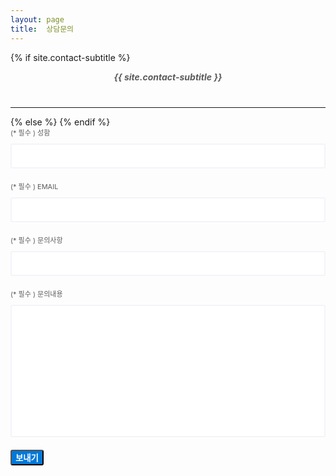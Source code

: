 ```yaml
---
layout: page
title:  상담문의
---
```




<style>

  /* main.css에서 적용 안되서 따로 적용 */


  .contact-subtitle {
    max-width: 600px;
    margin: 0 auto 40px;
    text-align: center;
    color: #5b5b5b;
  }

  .gform {
    width: 750px;
    max-width: 100%;
    margin: 0 auto;
  }

  .gform .gform-group {
    margin-bottom: 20px;
  }

  .gform .gform-group:last-child {
    margin: 40px 0 0;
  }

  .gform .gform-group label {
    display: block;
    margin-bottom: 10px;
    font-size: 11px;
    text-transform: uppercase;
    color: #5b5b5b;
  }

  .gform .gform-group .form-input {
    height: 40px;
  }

  .gform .gform-group .form-input,
  .gform .gform-group .form-textarea {
    width: 100%;
    padding: 8px 10px;
    font-size: 14px;
    border: 2px solid #f2f4fa;
    -webkit-border-radius: 3px;
    border-radius: 3px;
    outline: none;
    resize: none;
    color: #5b5b5b;
    -webkit-transition: all .25s ease;
    -o-transition: all .25s ease;
    transition: all .25s ease;
  }

  .gform .gform-group .form-input:focus,
  .gform .gform-group .form-textarea:focus {
    border: 2px solid rgba(0, 120, 217, 0.3);
  }

  .gform .gform-group .form-btn {
    font-weight: 700;
    background-color: #0078d9;
    color: #ffffff;
    -webkit-border-radius: 3px;
    border-radius: 3px;
  }

  .gform .gform-group .form-btn:hover {
    background-color: #004e8d;
  }

</style>




{% if site.contact-subtitle %}
<h5 class="contact-subtitle">{{ site.contact-subtitle }}</h5>
<hr>
{% else %}
{% endif %}


<form method="POST" data-email = "sdforgesolution@gmail.com" class="gform"
      action="https://script.google.com/macros/s/AKfycbzkcAjBTlSlJKwAbR0e7Sal_QouFB0FLUa2vGv-/exec">
  <div class="gform-group">
    <label for="form-name">(* 필수 ) 성함</label>
    <input class="form-input" type="text" name="name" id="form-name" required>
  </div>
  <div class="gform-group">
    <label for="form-email">(* 필수 ) Email</label>
    <input class="form-input" type="email" name="_replyto" id="form-email" required>
  </div>
  <div class="gform-group">
    <label for="form-subject">(* 필수 ) 문의사항</label>
    <input class="form-input" type="text" name="subject" id="form-subject">
  </div>
  <div class="gform-group">
    <label for="form-text">(* 필수 ) 문의내용</label>
    <textarea class="form-textarea" name="text" rows="12" id="form-text" required></textarea>
  </div>

  <div class="gform-group">
    <button type="submit" class="form-btn btn btn-big"> 보내기 </button>
  </div>

  <!-- ** ajax이용해 양식 제출 : json 형식으로 출력 x-->
  <script data-cfasync="false" type="text/javascript"
          src="https://cdn.rawgit.com/dwyl/html-form-send-email-via-google-script-without-server/master/form-submission-handler.js"></script>

  <!-- ** 폼 send 후 감사메세지 출력 , 새로고침 없음 : form 태그에 type="submit" 없어야함(버튼으로 따로 생성은 ok)-->
  <div style="display:none" class="thankyou_message" >
    <!-- You can customize the thankyou message by editing the code below -->
    <h2>문의주셔서 감사합니다. 곧 연락드리겠습니다. </h2>
  </div>
</form> <!-- /.form -->


